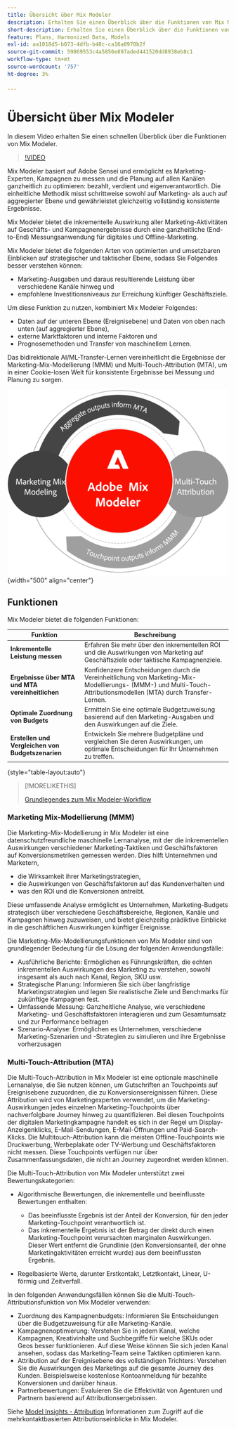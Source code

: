 ```yaml
---
title: Übersicht über Mix Modeler
description: Erhalten Sie einen Überblick über die Funktionen von Mix Modeler.
short-description: Erhalten Sie einen Überblick über die Funktionen von Mix Modeler.
feature: Plans, Harmonized Data, Models
exl-id: aa1018d5-b073-4dfb-b40c-ca16a8970b2f
source-git-commit: 59869553c4a5856e897aded441520dd8938eb8c1
workflow-type: tm+mt
source-wordcount: '757'
ht-degree: 3%

---
```


# Übersicht über Mix Modeler

In diesem Video erhalten Sie einen schnellen Überblick über die Funktionen von Mix Modeler.

>[!VIDEO](https://video.tv.adobe.com/v/3424872/?learn=on)

Mix Modeler basiert auf Adobe Sensei und ermöglicht es Marketing-Experten, Kampagnen zu messen und die Planung auf allen Kanälen ganzheitlich zu optimieren: bezahlt, verdient und eigenverantwortlich. Die einheitliche Methodik misst schrittweise sowohl auf Marketing- als auch auf aggregierter Ebene und gewährleistet gleichzeitig vollständig konsistente Ergebnisse.

Mix Modeler bietet die inkrementelle Auswirkung aller Marketing-Aktivitäten auf Geschäfts- und Kampagnenergebnisse durch eine ganzheitliche (End-to-End) Messungsanwendung für digitales und Offline-Marketing.

Mix Modeler bietet die folgenden Arten von optimierten und umsetzbaren Einblicken auf strategischer und taktischer Ebene, sodass Sie Folgendes besser verstehen können:

* Marketing-Ausgaben und daraus resultierende Leistung über verschiedene Kanäle hinweg und
* empfohlene Investitionsniveaus zur Erreichung künftiger Geschäftsziele.


Um diese Funktion zu nutzen, kombiniert Mix Modeler Folgendes:

* Daten auf der unteren Ebene (Ereignisebene) und Daten von oben nach unten (auf aggregierter Ebene),
* externe Marktfaktoren und interne Faktoren und
* Prognosemethoden und Transfer von maschinellem Lernen.

Das bidirektionale AI/ML-Transfer-Lernen vereinheitlicht die Ergebnisse der Marketing-Mix-Modellierung (MMM) und Multi-Touch-Attribution (MTA), um in einer Cookie-losen Welt für konsistente Ergebnisse bei Messung und Planung zu sorgen.

![Bidirektionales Transferlernen](../assets/birdirectional-transfer-learning.png){width="500" align="center"}


## Funktionen

Mix Modeler bietet die folgenden Funktionen:

| Funktion | Beschreibung |
|---|---|
| **Inkrementelle Leistung messen** | Erfahren Sie mehr über den inkrementellen ROI und die Auswirkungen von Marketing auf Geschäftsziele oder taktische Kampagnenziele. |
| **Ergebnisse über MTA und MTA vereinheitlichen** | Konfidenzere Entscheidungen durch die Vereinheitlichung von Marketing-Mix-Modellierungs- (MMM-) und Multi-Touch-Attributionsmodellen (MTA) durch Transfer-Lernen. |
| **Optimale Zuordnung von Budgets** | Ermitteln Sie eine optimale Budgetzuweisung basierend auf den Marketing-Ausgaben und den Auswirkungen auf die Ziele. |
| **Erstellen und Vergleichen von Budgetszenarien** | Entwickeln Sie mehrere Budgetpläne und vergleichen Sie deren Auswirkungen, um optimale Entscheidungen für Ihr Unternehmen zu treffen. |

{style="table-layout:auto"}

>[!MORELIKETHIS]
>
>[Grundlegendes zum Mix Modeler-Workflow](workflow.md)


### Marketing Mix-Modellierung (MMM)

Die Marketing-Mix-Modellierung in Mix Modeler ist eine datenschutzfreundliche maschinelle Lernanalyse, mit der die inkrementellen Auswirkungen verschiedener Marketing-Taktiken und Geschäftsfaktoren auf Konversionsmetriken gemessen werden. Dies hilft Unternehmen und Marketern,

* die Wirksamkeit ihrer Marketingstrategien,
* die Auswirkungen von Geschäftsfaktoren auf das Kundenverhalten und
* was den ROI und die Konversionen antreibt.

Diese umfassende Analyse ermöglicht es Unternehmen, Marketing-Budgets strategisch über verschiedene Geschäftsbereiche, Regionen, Kanäle und Kampagnen hinweg zuzuweisen, und bietet gleichzeitig prädiktive Einblicke in die geschäftlichen Auswirkungen künftiger Ereignisse.

Die Marketing-Mix-Modellierungsfunktionen von Mix Modeler sind von grundlegender Bedeutung für die Lösung der folgenden Anwendungsfälle:

* Ausführliche Berichte: Ermöglichen es Führungskräften, die echten inkrementellen Auswirkungen des Marketing zu verstehen, sowohl insgesamt als auch nach Kanal, Region, SKU usw.
* Strategische Planung: Informieren Sie sich über langfristige Marketingstrategien und legen Sie realistische Ziele und Benchmarks für zukünftige Kampagnen fest.
* Umfassende Messung: Ganzheitliche Analyse, wie verschiedene Marketing- und Geschäftsfaktoren interagieren und zum Gesamtumsatz und zur Performance beitragen
* Szenario-Analyse: Ermöglichen es Unternehmen, verschiedene Marketing-Szenarien und -Strategien zu simulieren und ihre Ergebnisse vorherzusagen


### Multi-Touch-Attribution (MTA)

Die Multi-Touch-Attribution in Mix Modeler ist eine optionale maschinelle Lernanalyse, die Sie nutzen können, um Gutschriften an Touchpoints auf Ereignisebene zuzuordnen, die zu Konversionsereignissen führen. Diese Attribution wird von Marketingexperten verwendet, um die Marketing-Auswirkungen jedes einzelnen Marketing-Touchpoints über nachverfolgbare Journey hinweg zu quantifizieren. Bei diesen Touchpoints der digitalen Marketingkampagne handelt es sich in der Regel um Display-Anzeigenklicks, E-Mail-Sendungen, E-Mail-Öffnungen und Paid-Search-Klicks. Die Multitouch-Attribution kann die meisten Offline-Touchpoints wie Druckwerbung, Werbeplakate oder TV-Werbung und Geschäftsfaktoren nicht messen. Diese Touchpoints verfügen nur über Zusammenfassungsdaten, die nicht an Journey zugeordnet werden können.

Die Multi-Touch-Attribution von Mix Modeler unterstützt zwei Bewertungskategorien:

* Algorithmische Bewertungen, die inkrementelle und beeinflusste Bewertungen enthalten:
   * Das beeinflusste Ergebnis ist der Anteil der Konversion, für den jeder Marketing-Touchpoint verantwortlich ist.
   * Das inkrementelle Ergebnis ist der Betrag der direkt durch einen Marketing-Touchpoint verursachten marginalen Auswirkungen. Dieser Wert entfernt die Grundlinie (den Konversionsanteil, der ohne Marketingaktivitäten erreicht wurde) aus dem beeinflussten Ergebnis.

* Regelbasierte Werte, darunter Erstkontakt, Letztkontakt, Linear, U-förmig und Zeitverfall.

In den folgenden Anwendungsfällen können Sie die Multi-Touch-Attributionsfunktion von Mix Modeler verwenden:

* Zuordnung des Kampagnenbudgets: Informieren Sie Entscheidungen über die Budgetzuweisung für alle Marketing-Kanäle.
* Kampagnenoptimierung: Verstehen Sie in jedem Kanal, welche Kampagnen, Kreativinhalte und Suchbegriffe für welche SKUs oder Geos besser funktionieren. Auf diese Weise können Sie sich jeden Kanal ansehen, sodass das Marketing-Team seine Taktiken optimieren kann.
* Attribution auf der Ereignisebene des vollständigen Trichters: Verstehen Sie die Auswirkungen des Marketings auf die gesamte Journey des Kunden. Beispielsweise kostenlose Kontoanmeldung für bezahlte Konversionen und darüber hinaus.
* Partnerbewertungen: Evaluieren Sie die Effektivität von Agenturen und Partnern basierend auf Attributionsergebnissen.

Siehe [Model Insights - Attribution](../models/insights.md#attribution) Informationen zum Zugriff auf die mehrkontaktbasierten Attributionseinblicke in Mix Modeler.



